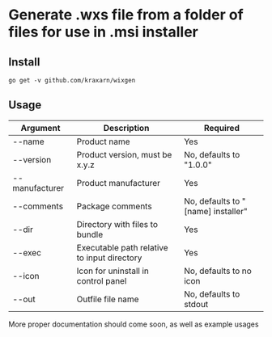 # Generate .wxs file from a folder of files for use in .msi installer

## Install
`go get -v github.com/kraxarn/wixgen`

## Usage
| Argument | Description | Required |
| -------- | ----------- | -------- |
| --name   | Product name | Yes |
| --version | Product version, must be x.y.z | No, defaults to "1.0.0" |
| --manufacturer | Product manufacturer | Yes |
| --comments | Package comments | No, defaults to "[name] installer" |
| --dir | Directory with files to bundle | Yes |
| --exec | Executable path relative to input directory | Yes |
| --icon | Icon for uninstall in control panel | No, defaults to no icon |
| --out | Outfile file name | No, defaults to stdout |

More proper documentation should come soon, as well as example usages